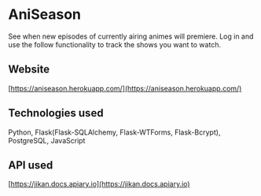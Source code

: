 # AniSeason

See when new episodes of currently airing animes will premiere. Log in and use the follow functionality to track the shows you want to watch.



## Website

[https://aniseason.herokuapp.com/](https://aniseason.herokuapp.com/)

## Technologies used
Python, Flask(Flask-SQLAlchemy, Flask-WTForms, Flask-Bcrypt), PostgreSQL, JavaScript

## API used
[https://jikan.docs.apiary.io](https://jikan.docs.apiary.io)
